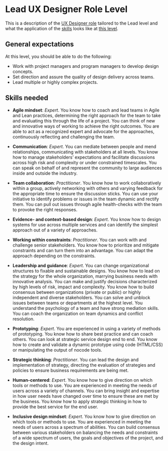 # Lead UX Designer Role Level
This is a description of the [UX Designer role](ux-designer-role-overview.md) tailored to the Lead level and what the application of the [skills](skill-levels.md) looks like at [this level](ux-designer-level-matrix.md#lead-ux-designer).

## General expectations
At this level, you should be able to do the following:
- Work with project managers and program managers to develop design concepts.
- Set direction and assure the quality of design delivery across teams.
- Lead multiple or highly complex projects.

## Skills needed

- **Agile mindset**: *Expert*. You know how to coach and lead teams in Agile and Lean practices, determining the right approach for the team to take and evaluating this through the life of a project. You can think of new and innovative ways of working to achieve the right outcomes. You are able to act as a recognized expert and advocate for the approaches, continuously reflecting and challenging the team.

- **Communication**: *Expert*. You can mediate between people and mend relationships, communicating with stakeholders at all levels. You know how to manage stakeholders’ expectations and facilitate discussions across high risk and complexity or under constrained timescales. You can speak on behalf of and represent the community to large audiences inside and outside the industry.

- **Team collaboration**: *Practitioner*. You know how to work collaboratively within a group, actively networking with others and varying feedback for the appropriate time to ensure the discussion sticks. You can use your initiative to identify problems or issues in the team dynamic and rectify them. You can pull out issues through agile health-checks with the team to provoke the right responses.

- **Evidence- and context-based design**: *Expert*. You know how to design systems for use across multiple services and can identify the simplest approach out of a variety of approaches.

- **Working within constraints**: *Practitioner*. You can work with and challenge senior stakeholders. You know how to prioritize and mitigate constraints and can turn them into an advantage. You can adapt the approach depending on the constraints.

- **Leadership and guidance**: *Expert*. You can change organizational structures to fixable and sustainable designs. You know how to lead on the strategy for the whole organization, marrying business needs with innovative analysis. You can make and justify decisions characterized by high levels of risk, impact and complexity. You know how to build consensus between organizations (private or public) or highly independent and diverse stakeholders. You can solve and unblock issues between teams or departments at the highest level. You understand the psychology of a team and have strong mediation skills. You can coach the organization on team dynamics and conflict resolution.

- **Prototyping**: *Expert*. You are experienced in using a variety of methods of prototyping. You know how to share best practice and can coach others. You can look at strategic service design end to end. You know how to create and validate a dynamic prototype using code (HTML/CSS) or manipulating the output of nocode tools.

- **Strategic thinking**: *Practitioner*. You can lead the design and implementation of strategy, directing the evaluation of strategies and policies to ensure business requirements are being met.

- **Human-centered**: *Expert*. You know how to give direction on which tools or methods to use. You are experienced in meeting the needs of users across a variety of channels. You can bring insight and expertise in how user needs have changed over time to ensure these are met by the business. You know how to apply strategic thinking in how to provide the best service for the end user.

- **Inclusive design mindset**: *Expert*. You know how to give direction on which tools or methods to use. You are experienced in meeting the needs of users across a spectrum of abilities. You can build consensus between various stakeholders on balancing the needs and constraints of a wide spectrum of users, the goals and objectives of the project, and the design intent.
